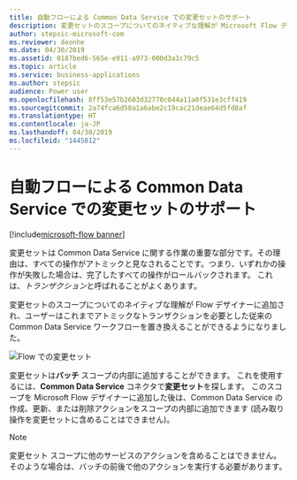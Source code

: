 ```yaml
---
title: 自動フローによる Common Data Service での変更セットのサポート
description: 変更セットのスコープについてのネイティブな理解が Microsoft Flow デザイナーに追加され、ユーザーはこれまでアトミックなトランザクションを必要とした従来の Common Data Service ワークフローを置き換えることができるようになりました。
author: stepsic-microsoft-com
ms.reviewer: deonhe
ms.date: 04/30/2019
ms.assetid: 0187bed6-565e-e911-a973-000d3a1c79c5
ms.topic: article
ms.service: business-applications
ms.author: stepsic
audience: Power user
ms.openlocfilehash: 8ff53e57b2603d32770c044a11a0f531e3cff419
ms.sourcegitcommit: 2a74fca6d58a1a6abe2c19cac21deae64d5fd8af
ms.translationtype: HT
ms.contentlocale: ja-JP
ms.lasthandoff: 04/30/2019
ms.locfileid: "1445812"
---
```

# <a name="automated-flows-support-change-sets-in-common-data-service"></a>自動フローによる Common Data Service での変更セットのサポート

[!include[microsoft-flow banner](../includes/microsoft-flow.md)]

変更セットは Common Data Service に関する作業の重要な部分です。その理由は、すべての操作がアトミックと見なされることです。つまり、いずれかの操作が失敗した場合は、完了したすべての操作がロールバックされます。 これは、*トランザクション*と呼ばれることがよくあります。

変更セットのスコープについてのネイティブな理解が Flow デザイナーに追加され、ユーザーはこれまでアトミックなトランザクションを必要とした従来の Common Data Service ワークフローを置き換えることができるようになりました。

![Flow での変更セット](media/ChangeSets-1.png "Flow での変更セット")

変更セットは**バッチ** スコープの内部に追加することができます。 これを使用するには、**Common Data Service** コネクタで**変更セット**を探します。 このスコープを Microsoft Flow デザイナーに追加した後は、Common Data Service の作成、更新、または削除アクションをスコープの内部に追加できます (読み取り操作を変更セットに含めることはできません)。

> [!NOTE]
> 変更セット スコープに他のサービスのアクションを含めることはできません。 そのような場合は、バッチの前後で他のアクションを実行する必要があります。
